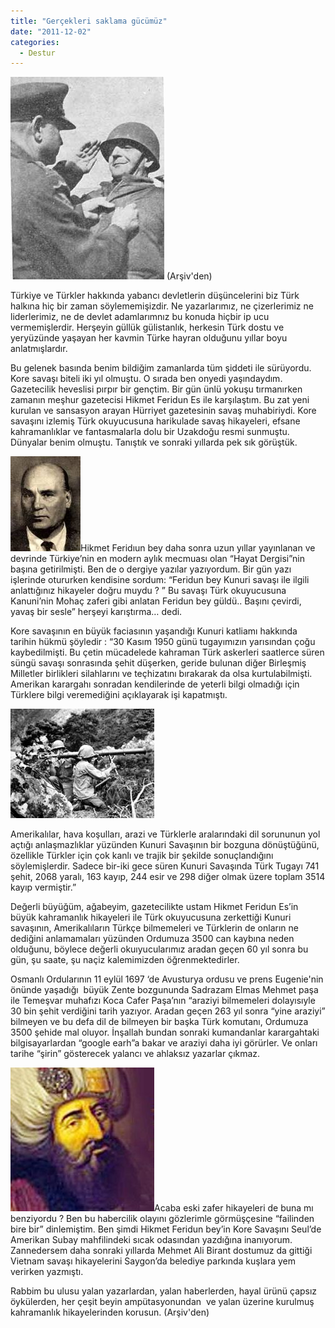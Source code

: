 ```yaml
---
title: "Gerçekleri saklama gücümüz"
date: "2011-12-02"
categories: 
  - Destur
---
```


[![korea-medal.JPG](../uploads/2011/12/korea-medal.JPG)](../uploads/2011/12/korea-medal.jpg "korea-medal.JPG") (Arşiv'den)

Türkiye ve Türkler hakkında yabancı devletlerin düşüncelerini biz Türk halkına hiç bir zaman söylememişizdir. Ne yazarlarımız, ne çizerlerimiz ne liderlerimiz, ne de devlet adamlarımnız bu konuda hiçbir ip ucu vermemişlerdir. Herşeyin güllük gülistanlık, herkesin Türk dostu ve yeryüzünde yaşayan her kavmin Türke hayran olduğunu yıllar boyu anlatmışlardır.

Bu gelenek basında benim bildiğim zamanlarda tüm şiddeti ile sürüyordu. Kore savaşı biteli iki yıl olmuştu. O sırada ben onyedi yaşındaydım. Gazetecilik heveslisi pırpır bir gençtim. Bir gün ünlü yokuşu tırmanırken zamanın meşhur gazetecisi Hikmet Feridun Es ile karşılaştım. Bu zat yeni kurulan ve sansasyon arayan Hürriyet gazetesinin savaş muhabiriydi. Kore savaşını izlemiş Türk okuyucusuna harikulade savaş hikayeleri, efsane kahramanlıklar ve fantasmalarla dolu bir Uzakdoğu resmi sunmuştu. Dünyalar benim olmuştu. Tanıştık ve sonraki yıllarda pek sık görüştük.

[![fer4idun.jpg](../uploads/2011/12/fer4idun.jpg)](../uploads/2011/12/fer4idun.jpg "fer4idun.jpg")Hikmet Feridıun bey daha sonra uzun yıllar yayınlanan ve devrinde Türkiye’nin en modern aylık mecmuası olan “Hayat Dergisi”nin başına getirilmişti. Ben de o dergiye yazılar yazıyordum. Bir gün yazı işlerinde otururken kendisine sordum: “Feridun bey Kunuri savaşı ile ilgili anlattığınız hikayeler doğru muydu ? ” Bu savaşı Türk okuyucusuna Kanuni’nin Mohaç zaferi gibi anlatan Feridun bey güldü.. Başını çevirdi, yavaş bir sesle” herşeyi karıştırma… dedi.

Kore savaşının en büyük faciasının yaşandığı Kunuri katliamı hakkında tarihin hükmü şöyledir : “30 Kasım 1950 günü tugayımızın yarısından çoğu kaybedilmişti. Bu çetin mücadelede kahraman Türk askerleri saatlerce süren süngü savaşı sonrasında şehit düşerken, geride bulunan diğer Birleşmiş Milletler birlikleri silahlarını ve teçhizatını bırakarak da olsa kurtulabilmişti. Amerikan karargahı sonradan kendilerinde de yeterli bilgi olmadığı için Türklere bilgi veremediğini açıklayarak işi kapatmıştı.

[![_turk-ordusuna-inanilmaz-tuzak.jpg](../uploads/2011/12/turk-ordusuna-inanilmaz-tuzak.jpg)](../uploads/2011/12/turk-ordusuna-inanilmaz-tuzak.jpg "_turk-ordusuna-inanilmaz-tuzak.jpg")

Amerikalılar, hava koşulları, arazi ve Türklerle aralarındaki dil sorununun yol açtığı anlaşmazlıklar yüzünden Kunuri Savaşının bir bozguna dönüştüğünü, özellikle Türkler için çok kanlı ve trajik bir şekilde sonuçlandığını söylemişlerdir. Sadece bir-iki gece süren Kunuri Savaşında Türk Tugayı 741 şehit, 2068 yaralı, 163 kayıp, 244 esir ve 298 diğer olmak üzere toplam 3514 kayıp vermiştir.”

Değerli büyüğüm, ağabeyim, gazetecilikte ustam Hikmet Feridun Es’in büyük kahramanlık hikayeleri ile Türk okuyucusuna zerkettiği Kunuri savaşının, Amerikalıların Türkçe bilmemeleri ve Türklerin de onların ne dediğini anlamamaları yüzünden Ordumuza 3500 can kaybına neden olduğunu, böylece değerli okuıyucularımız aradan geçen 60 yıl sonra bu gün, şu saate, şu naçiz kalemimizden öğrenmektedirler.

Osmanlı Ordularının 11 eylül 1697 ‘de Avusturya ordusu ve prens Eugenie'nin önünde yaşadığı  büyük Zente bozgununda Sadrazam Elmas Mehmet paşa ile Temeşvar muhafızı Koca Cafer Paşa’nın “araziyi bilmemeleri dolayısıyle 30 bin şehit verdiğini tarih yazıyor. Aradan geçen 263 yıl sonra “yine araziyi” bilmeyen ve bu defa dil de bilmeyen bir başka Türk komutanı, Ordumuza 3500 şehide mal oluyor. İnşallah bundan sonraki kumandanlar karargahtaki bilgisayarlardan “google earh”a bakar ve araziyi daha iyi görürler. Ve onları tarihe “şirin” gösterecek yalancı ve ahlaksız yazarlar çıkmaz.

[![okuzkaramehmetpasa.jpg](../uploads/2011/12/okuzkaramehmetpasa.jpg)](../uploads/2011/12/okuzkaramehmetpasa.jpg "okuzkaramehmetpasa.jpg")Acaba eski zafer hikayeleri de buna mı benziyordu ? Ben bu habercilik olayını gözlerimle görmüşçesine “failinden bire bir” dinlemiştim. Ben şimdi Hikmet Feridun bey’in Kore Savaşını Seul’de Amerikan Subay mahfilindeki sıcak odasından yazdığına inanıyorum. Zannedersem daha sonraki yıllarda Mehmet Ali Birant dostumuz da gittiği Vietnam savaşı hikayelerini Saygon’da belediye parkında kuşlara yem verirken yazmıştı.

Rabbim bu ulusu yalan yazarlardan, yalan haberlerden, hayal ürünü çapsız öykülerden, her çeşit beyin ampütasyonundan  ve yalan üzerine kurulmuş kahramanlık hikayelerinden korusun. (Arşiv'den)
